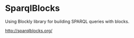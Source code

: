 # SparqlBlocks
Using Blockly library for building SPARQL queries with blocks.

http://sparqlblocks.org/
